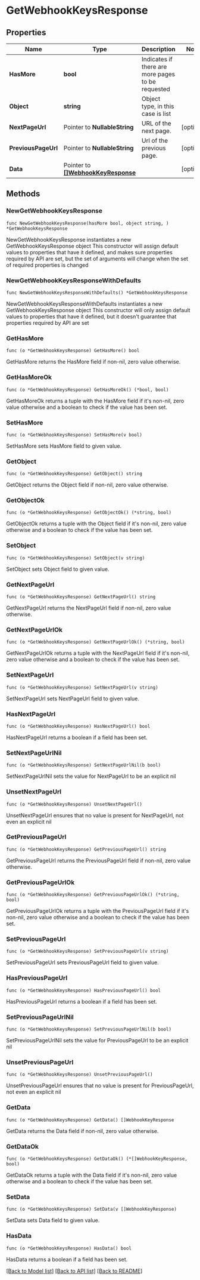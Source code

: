 # GetWebhookKeysResponse

## Properties

Name | Type | Description | Notes
------------ | ------------- | ------------- | -------------
**HasMore** | **bool** | Indicates if there are more pages to be requested | 
**Object** | **string** | Object type, in this case is list | 
**NextPageUrl** | Pointer to **NullableString** | URL of the next page. | [optional] 
**PreviousPageUrl** | Pointer to **NullableString** | Url of the previous page. | [optional] 
**Data** | Pointer to [**[]WebhookKeyResponse**](WebhookKeyResponse.md) |  | [optional] 

## Methods

### NewGetWebhookKeysResponse

`func NewGetWebhookKeysResponse(hasMore bool, object string, ) *GetWebhookKeysResponse`

NewGetWebhookKeysResponse instantiates a new GetWebhookKeysResponse object
This constructor will assign default values to properties that have it defined,
and makes sure properties required by API are set, but the set of arguments
will change when the set of required properties is changed

### NewGetWebhookKeysResponseWithDefaults

`func NewGetWebhookKeysResponseWithDefaults() *GetWebhookKeysResponse`

NewGetWebhookKeysResponseWithDefaults instantiates a new GetWebhookKeysResponse object
This constructor will only assign default values to properties that have it defined,
but it doesn't guarantee that properties required by API are set

### GetHasMore

`func (o *GetWebhookKeysResponse) GetHasMore() bool`

GetHasMore returns the HasMore field if non-nil, zero value otherwise.

### GetHasMoreOk

`func (o *GetWebhookKeysResponse) GetHasMoreOk() (*bool, bool)`

GetHasMoreOk returns a tuple with the HasMore field if it's non-nil, zero value otherwise
and a boolean to check if the value has been set.

### SetHasMore

`func (o *GetWebhookKeysResponse) SetHasMore(v bool)`

SetHasMore sets HasMore field to given value.


### GetObject

`func (o *GetWebhookKeysResponse) GetObject() string`

GetObject returns the Object field if non-nil, zero value otherwise.

### GetObjectOk

`func (o *GetWebhookKeysResponse) GetObjectOk() (*string, bool)`

GetObjectOk returns a tuple with the Object field if it's non-nil, zero value otherwise
and a boolean to check if the value has been set.

### SetObject

`func (o *GetWebhookKeysResponse) SetObject(v string)`

SetObject sets Object field to given value.


### GetNextPageUrl

`func (o *GetWebhookKeysResponse) GetNextPageUrl() string`

GetNextPageUrl returns the NextPageUrl field if non-nil, zero value otherwise.

### GetNextPageUrlOk

`func (o *GetWebhookKeysResponse) GetNextPageUrlOk() (*string, bool)`

GetNextPageUrlOk returns a tuple with the NextPageUrl field if it's non-nil, zero value otherwise
and a boolean to check if the value has been set.

### SetNextPageUrl

`func (o *GetWebhookKeysResponse) SetNextPageUrl(v string)`

SetNextPageUrl sets NextPageUrl field to given value.

### HasNextPageUrl

`func (o *GetWebhookKeysResponse) HasNextPageUrl() bool`

HasNextPageUrl returns a boolean if a field has been set.

### SetNextPageUrlNil

`func (o *GetWebhookKeysResponse) SetNextPageUrlNil(b bool)`

 SetNextPageUrlNil sets the value for NextPageUrl to be an explicit nil

### UnsetNextPageUrl
`func (o *GetWebhookKeysResponse) UnsetNextPageUrl()`

UnsetNextPageUrl ensures that no value is present for NextPageUrl, not even an explicit nil
### GetPreviousPageUrl

`func (o *GetWebhookKeysResponse) GetPreviousPageUrl() string`

GetPreviousPageUrl returns the PreviousPageUrl field if non-nil, zero value otherwise.

### GetPreviousPageUrlOk

`func (o *GetWebhookKeysResponse) GetPreviousPageUrlOk() (*string, bool)`

GetPreviousPageUrlOk returns a tuple with the PreviousPageUrl field if it's non-nil, zero value otherwise
and a boolean to check if the value has been set.

### SetPreviousPageUrl

`func (o *GetWebhookKeysResponse) SetPreviousPageUrl(v string)`

SetPreviousPageUrl sets PreviousPageUrl field to given value.

### HasPreviousPageUrl

`func (o *GetWebhookKeysResponse) HasPreviousPageUrl() bool`

HasPreviousPageUrl returns a boolean if a field has been set.

### SetPreviousPageUrlNil

`func (o *GetWebhookKeysResponse) SetPreviousPageUrlNil(b bool)`

 SetPreviousPageUrlNil sets the value for PreviousPageUrl to be an explicit nil

### UnsetPreviousPageUrl
`func (o *GetWebhookKeysResponse) UnsetPreviousPageUrl()`

UnsetPreviousPageUrl ensures that no value is present for PreviousPageUrl, not even an explicit nil
### GetData

`func (o *GetWebhookKeysResponse) GetData() []WebhookKeyResponse`

GetData returns the Data field if non-nil, zero value otherwise.

### GetDataOk

`func (o *GetWebhookKeysResponse) GetDataOk() (*[]WebhookKeyResponse, bool)`

GetDataOk returns a tuple with the Data field if it's non-nil, zero value otherwise
and a boolean to check if the value has been set.

### SetData

`func (o *GetWebhookKeysResponse) SetData(v []WebhookKeyResponse)`

SetData sets Data field to given value.

### HasData

`func (o *GetWebhookKeysResponse) HasData() bool`

HasData returns a boolean if a field has been set.


[[Back to Model list]](../README.md#documentation-for-models) [[Back to API list]](../README.md#documentation-for-api-endpoints) [[Back to README]](../README.md)


